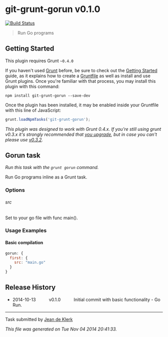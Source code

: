# git-grunt-gorun v0.1.0 

[![Build Status](https://travis-ci.org/jadekler/git-grunt-gorun.svg)](https://travis-ci.org/jadekler/git-grunt-gorun)

> Run Go programs



## Getting Started
This plugin requires Grunt `~0.4.0`

If you haven't used [Grunt](http://gruntjs.com/) before, be sure to check out the [Getting Started](http://gruntjs.com/getting-started) guide, as it explains how to create a [Gruntfile](http://gruntjs.com/sample-gruntfile) as well as install and use Grunt plugins. Once you're familiar with that process, you may install this plugin with this command:

```shell
npm install git-grunt-gorun --save-dev
```

Once the plugin has been installed, it may be enabled inside your Gruntfile with this line of JavaScript:

```js
grunt.loadNpmTasks('git-grunt-gorun');
```

*This plugin was designed to work with Grunt 0.4.x. If you're still using grunt v0.3.x it's strongly recommended that [you upgrade](http://gruntjs.com/upgrading-from-0.3-to-0.4), but in case you can't please use [v0.3.2](https://github.com/gruntjs/grunt-contrib-cssmin/tree/grunt-0.3-stable).*



## Gorun task
_Run this task with the `grunt gorun` command._

Run Go programs inline as a Grunt task.
### Options

###### src
Set to your go file with func main().
### Usage Examples

#### Basic compilation

```javascript
gorun: {
  first: {
    src: "main.go"
  }
}
```

## Release History

 * 2014-10-13   v0.1.0   Initial commit with basic functionality - Go Run.

---

Task submitted by [Jean de Klerk](jeandeklerk.com)

*This file was generated on Tue Nov 04 2014 20:41:33.*
